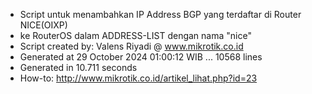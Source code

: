 - Script untuk menambahkan IP Address BGP yang terdaftar di Router NICE(OIXP)
- ke RouterOS dalam ADDRESS-LIST dengan nama "nice"
- Script created by: Valens Riyadi @ www.mikrotik.co.id
- Generated at 29 October 2024 01:00:12 WIB ... 10568 lines
- Generated in 10.711 seconds
- How-to: http://www.mikrotik.co.id/artikel_lihat.php?id=23
